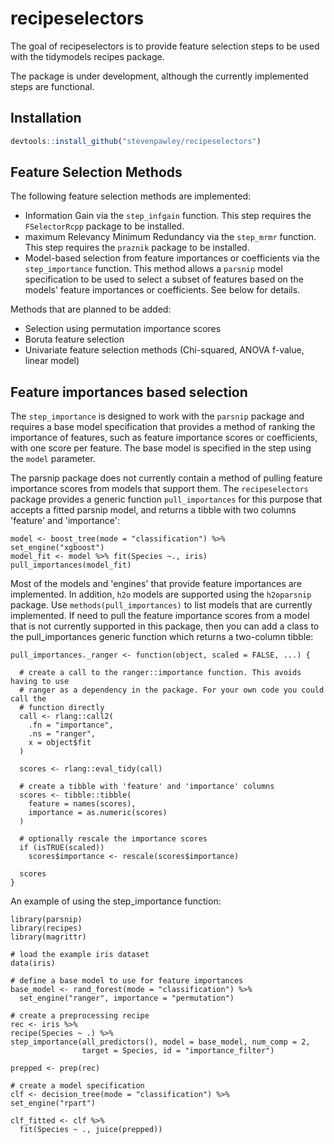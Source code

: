
# recipeselectors

The goal of recipeselectors is to provide feature selection steps to be used
with the tidymodels recipes package.

The package is under development, although the currently implemented steps
are functional.

## Installation

``` r
devtools::install_github("stevenpawley/recipeselectors")
```

## Feature Selection Methods

The following feature selection methods are implemented:

- Information Gain via the `step_infgain` function. This step requires the 
`FSelectorRcpp` package to be installed.
- maximum Relevancy Minimum Redundancy via the `step_mrmr` function. This step
requires the `praznik` package to be installed.
- Model-based selection from feature importances or coefficients via the
`step_importance` function. This method allows a `parsnip` model specification to
be used to select a subset of features based on the models' feature importances
or coefficients. See below for details.

Methods that are planned to be added:

- Selection using permutation importance scores
- Boruta feature selection
- Univariate feature selection methods (Chi-squared, ANOVA f-value, linear model)

## Feature importances based selection

The `step_importance` is designed to work with the `parsnip` package and
requires a base model specification that provides a method of ranking the
importance of features, such as feature importance scores or coefficients, with
one score per feature. The base model is specified in the step using the `model`
parameter.

The parsnip package does not currently contain a method of pulling feature 
importance scores from models that support them. The `recipeselectors` package
provides a generic function `pull_importances` for this purpose that accepts
a fitted parsnip model, and returns a tibble with two columns 'feature' and
'importance':

```
model <- boost_tree(mode = "classification") %>%
set_engine("xgboost")
model_fit <- model %>% fit(Species ~., iris)
pull_importances(model_fit)
```

Most of the models and 'engines' that provide feature importances are
implemented. In addition, `h2o` models are supported using the `h2oparsnip`
package. Use `methods(pull_importances)` to list models that are currently
implemented. If need to pull the feature importance scores from a model that is
not currently supported in this package, then you can add a class to the
pull_importances generic function which returns a two-column tibble:

```
pull_importances._ranger <- function(object, scaled = FALSE, ...) {

  # create a call to the ranger::importance function. This avoids having to use
  # ranger as a dependency in the package. For your own code you could call the
  # function directly
  call <- rlang::call2(
    .fn = "importance",
    .ns = "ranger",
    x = object$fit
  )

  scores <- rlang::eval_tidy(call)

  # create a tibble with 'feature' and 'importance' columns
  scores <- tibble::tibble(
    feature = names(scores),
    importance = as.numeric(scores)
  )

  # optionally rescale the importance scores
  if (isTRUE(scaled))
    scores$importance <- rescale(scores$importance)

  scores
}
```

An example of using the step_importance function:

```
library(parsnip)
library(recipes)
library(magrittr)

# load the example iris dataset
data(iris)

# define a base model to use for feature importances
base_model <- rand_forest(mode = "classification") %>%
  set_engine("ranger", importance = "permutation")

# create a preprocessing recipe
rec <- iris %>%
recipe(Species ~ .) %>%
step_importance(all_predictors(), model = base_model, num_comp = 2,
                target = Species, id = "importance_filter")

prepped <- prep(rec)

# create a model specification
clf <- decision_tree(mode = "classification") %>%
set_engine("rpart")

clf_fitted <- clf %>%
  fit(Species ~ ., juice(prepped))
```
